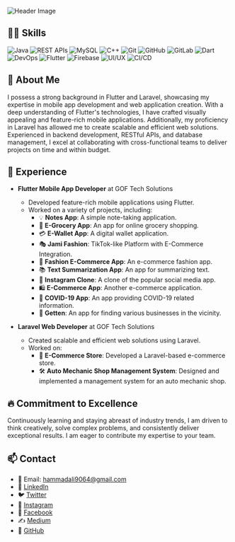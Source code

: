 ![Header Image](https://www.linkedin.com/in/kkhammadali/overlay/background-image/)

## 👨‍💻 Skills
![Java](https://img.shields.io/badge/Java-Intermediate-blue?style=for-the-badge&logo=java)
![REST APIs](https://img.shields.io/badge/REST%20APIs-Intermediate-green?style=for-the-badge)
![MySQL](https://img.shields.io/badge/MySQL-Intermediate-orange?style=for-the-badge&logo=mysql)
![C++](https://img.shields.io/badge/C%2B%2B-Intermediate-purple?style=for-the-badge&logo=c%2B%2B)
![Git](https://img.shields.io/badge/Git-Intermediate-black?style=for-the-badge&logo=git)
![GitHub](https://img.shields.io/badge/GitHub-Intermediate-blue?style=for-the-badge&logo=github)
![GitLab](https://img.shields.io/badge/GitLab-Intermediate-red?style=for-the-badge&logo=gitlab)
![Dart](https://img.shields.io/badge/Dart-Intermediate-blue?style=for-the-badge&logo=dart)
![DevOps](https://img.shields.io/badge/DevOps-Intermediate-blue?style=for-the-badge&logo=devops)
![Flutter](https://img.shields.io/badge/Flutter-Intermediate-blue?style=for-the-badge&logo=flutter)
![Firebase](https://img.shields.io/badge/Firebase-Intermediate-orange?style=for-the-badge&logo=firebase)
![UI/UX](https://img.shields.io/badge/UI%2FUX-Intermediate-green?style=for-the-badge)
![CI/CD](https://img.shields.io/badge/CI%2FCD-Intermediate-green?style=for-the-badge)


## 📜 About Me
I possess a strong background in Flutter and Laravel, showcasing my expertise in mobile app development and web application creation. With a deep understanding of Flutter's technologies, I have crafted visually appealing and feature-rich mobile applications. Additionally, my proficiency in Laravel has allowed me to create scalable and efficient web solutions. Experienced in backend development, RESTful APIs, and database management, I excel at collaborating with cross-functional teams to deliver projects on time and within budget.

## 💼 Experience
- **Flutter Mobile App Developer** at GOF Tech Solutions
  - Developed feature-rich mobile applications using Flutter.
  - Worked on a variety of projects, including:
    - 💡 **Notes App**: A simple note-taking application.
    - 🛒 **E-Grocery App**: An app for online grocery shopping.
    - 💳 **E-Wallet App**: A digital wallet application.
    - 🎭 **Jami Fashion**: TikTok-like Platform with E-Commerce Integration.
    - 👗 **Fashion E-Commerce App**: An e-commerce fashion app.
    - 📚 **Text Summarization App**: An app for summarizing text.
    - 📸 **Instagram Clone**: A clone of the popular social media app.
    - 🛍️ **E-Commerce App**: Another e-commerce application.
    - 🦠 **COVID-19 App**: An app providing COVID-19 related information.
    - 📍 **Getten**: An app for finding various businesses in the vicinity.

- **Laravel Web Developer** at GOF Tech Solutions
  - Created scalable and efficient web solutions using Laravel.
  - Worked on:
    - 🛒 **E-Commerce Store**: Developed a Laravel-based e-commerce store.
    - 🛠️ **Auto Mechanic Shop Management System**: Designed and implemented a management system for an auto mechanic shop.

## 🔥 Commitment to Excellence
Continuously learning and staying abreast of industry trends, I am driven to think creatively, solve complex problems, and consistently deliver exceptional results. I am eager to contribute my expertise to your team.

## 📫 Contact
- 📧 Email: hammadali9064@gmail.com
- 🔗 [LinkedIn](https://www.linkedin.com/in/kkhammadali/)
- 🐦 [Twitter](https://twitter.com/kk_hammad_ali)
- 📸 [Instagram](https://www.instagram.com/kk_hammad_ali/)
- 📘 [Facebook](https://web.facebook.com/kkhammadali/)
- ✍️ [Medium](https://medium.com/@hammadali9064)
- 🔗 [GitHub](https://github.com/kk-hammad-ali)

<!---
kk-hammad-ali/kk-hammad-ali is a ✨ special ✨ repository because its `README.md` (this file) appears on your GitHub profile.
You can click the Preview link to take a look at your changes.
--->
